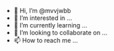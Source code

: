 - 👋 Hi, I’m @mvvjwbb
- 👀 I’m interested in ...
- 🌱 I’m currently learning ...
- 💞️ I’m looking to collaborate on ...
- 📫 How to reach me ...

<!---
mvvjwbb/mvvjwbb is a ✨ special ✨ repository because its `README.md` (this file) appears on your GitHub profile.
You can click the Preview link to take a look at your changes.
--->
